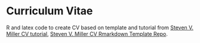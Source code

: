 # Curriculum Vitae

R and latex code to create CV based on template and tutorial from 
[Steven V. Miller CV tutorial](http://svmiller.com/blog/2016/03/svm-r-markdown-cv/), 
[Steven V. Miller CV Rmarkdown Template Repo](https://github.com/svmiller/svm-r-markdown-templates).

